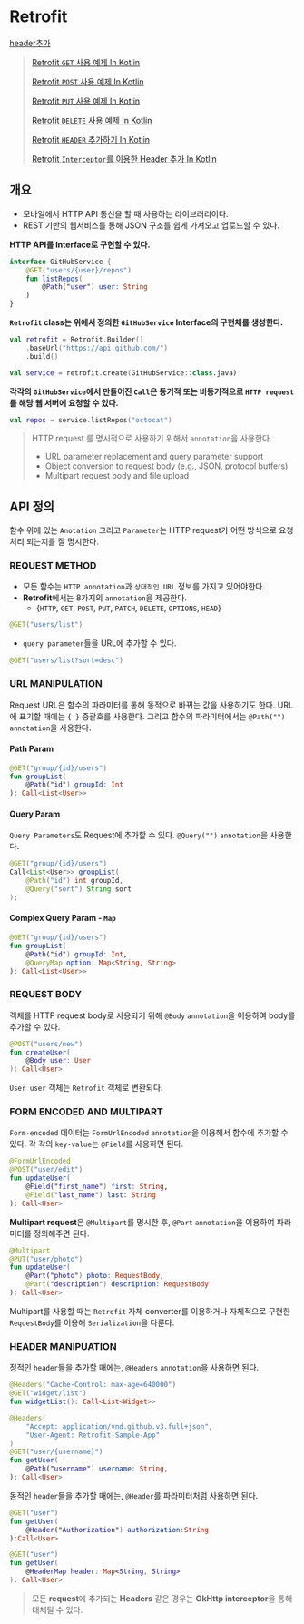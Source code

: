 # Retrofit
[header추가](https://velog.io/@dabin/%EC%95%88%EB%93%9C%EB%A1%9C%EC%9D%B4%EB%93%9CRetrofit)

> [Retrofit ``GET`` 사용 예제 In Kotlin](https://devgeek.tistory.com/)
> 
> [Retrofit ``POST`` 사용 예제 In Kotlin](https://devgeek.tistory.com/)
> 
> [Retrofit ``PUT`` 사용 예제 In Kotlin](https://devgeek.tistory.com/)
> 
> [Retrofit ``DELETE`` 사용 예제 In Kotlin](https://devgeek.tistory.com/)
> 
> [Retrofit ``HEADER`` 추가하기 In Kotlin](https://devgeek.tistory.com/)
> 
> [Retrofit ``Interceptor``를 이용한 Header 추가 In Kotlin](https://github.com/JuhyeokLee97/Android-Study-By-Kotlin/blob/main/study/Network/Retrofit%20%2B%20Interceptor%20%EC%98%88%EC%A0%9C.md)

## 개요
<p>


- 모바일에서 HTTP API 통신을 할 때 사용하는 라이브러리이다.
- REST 기반의 웹서비스를 통해 JSON 구조를 쉽게 가져오고 업로드할 수 있다.

</p> 

<p>

<strong>HTTP API를 Interface로 구현할 수 있다.</strong>
``` kotlin
interface GitHubService {
    @GET("users/{user}/repos")
    fun listRepos(
        @Path("user") user: String
    )
}
```
</p>
<p>

<strong>``Retrofit`` class는 위에서 정의한 ``GitHubService`` Interface의 구현체를 생성한다.</strong>
``` Kotlin
val retrofit = Retrofit.Builder()
    .baseUrl("https://api.github.com/")
    .build()

val service = retrofit.create(GitHubService::class.java)
```

</p>
<p>

<strong>각각의 ``GitHubService``에서 만들어진 ``Call``은 동기적 또는 비동기적으로 ``HTTP request``를 해당 웹 서버에 요청할 수 있다.</strong>
``` kotlin
val repos = service.listRepos("octocat")
```

</p>
<p>

>HTTP request 를 명시적으로 사용하기 위해서 ``annotation``을 사용한다.
> -   URL parameter replacement and query parameter support
>-   Object conversion to request body (e.g., JSON, protocol buffers)
>-   Multipart request body and file upload


</p>

## API 정의
<p>

함수 위에 있는 ``Anotation`` 그리고 ``Parameter``는 HTTP request가 어떤 방식으로 요청 처리 되는지를 잘 명시한다. 

</p>

### REQUEST METHOD
<p>

- 모든 함수는 ``HTTP annotation``과 ``상대적인 URL`` 정보를 가지고 있어야한다.
- <strong>Retrofit</strong>에서는 8가지의 ``annotation``을 제공한다.
	- {``HTTP``,  ``GET``, ``POST``, ``PUT``, ``PATCH``, ``DELETE``, ``OPTIONS``, ``HEAD``}
``` java
@GET("users/list")
```

- ``query parameter``들을 URL에 추가할 수 있다.
``` java
@GET("users/list?sort=desc")
``` 

</p>

### URL MANIPULATION
<p>

Request URL은 함수의 파라미터를 통해 동적으로 바뀌는 값을 사용하기도 한다. URL에 표기할 때에는 ``{ }`` 중괄호를 사용한다. 그리고 함수의 파라미터에서는 ``@Path("")`` ``annotation``을 사용한다.

</p>

#### Path Param
``` Kotlin
@GET("group/{id}/users")
fun groupList(
    @Path("id") groupId: Int
): Call<List<User>>
```

#### Query Param
``Query Parameters``도 Request에 추가할 수 있다. ``@Query("")`` ``annotation``을 사용한다.
```java
@GET("group/{id}/users")
Call<List<User>> groupList(
	@Path("id") int groupId,
	@Query("sort") String sort
);

```

#### Complex Query Param - ``Map``
``` Kotlin
@GET("group/{id}/users")
fun groupList(
    @Path("id") groupId: Int,
    @QueryMap option: Map<String, String>
): Call<List<User>>
```

### REQUEST BODY
<p>

객체를 HTTP request body로 사용되기 위해 ``@Body`` ``annotation``을 이용하여 body를 추가할 수 있다.

``` kotlin
@POST("users/new")
fun createUser(
    @Body user: User
): Call<User>
```

``User user`` 객체는 ``Retrofit`` 객체로 변환되다.

</p>

### FORM ENCODED AND MULTIPART
<p>

``Form-encoded`` 데이터는 ``FormUrlEncoded`` ``annotation``을 이용해서 함수에 추가할 수 있다.
각 각의 ``key-value``는 ``@Field``를 사용하면 된다.

``` Kotlin
@FormUrlEncoded
@POST("user/edit")
fun updateUser(
    @Field("first_name") first: String,
    @Field("last_name") last: String
): Call<User>
```
</p>

<p>

<strong>Multipart request</strong>은 ``@Multipart``를 명시한 후, ``@Part`` ``annotation``을 이용하여 파라미터를 정의해주면 된다.

``` Kotlin
@Multipart
@PUT("user/photo")
fun updateUser(
    @Part("photo") photo: RequestBody,
    @Part("description") description: RequestBody
): Call<User>
```
Multipart를 사용할 때는 ``Retrofit`` 자체 converter를 이용하거나 자체적으로 구현한 ``RequestBody``를  이용해  ``Serialization``을 다룬다.

</p>

### HEADER MANIPUATION
	
<p>

정적인 ``header``들을 추가할 때에는, ``@Headers`` ``annotation``을 사용하면 된다.
	
``` kotlin
@Headers("Cache-Control: max-age=640000")
@GET("widget/list")
fun widgetList(): Call<List<Widget>>
```
	
``` kotlin
@Headers(
    "Accept: application/vnd.github.v3.full+json",
    "User-Agent: Retrofit-Sample-App"
)
@GET("user/{username}")
fun getUser(
    @Path("username") username: String,
): Call<User>	
```
	
</p>
<p>

동적인 ``header``들을 추가할 때에는, ``@Header``를 파라미터처럼 사용하면 된다. 

``` kotlin
@GET("user")
fun getUser(
    @Header("Authorization") authorization:String
):Call<User>
```

``` kotlin
@GET("user")
fun getUser(
    @HeaderMap header: Map<String, String>
): Call<User>
```


>모든 <strong>request</strong>에 추가되는 <strong>Headers</strong> 같은 경우는 <strong>OkHttp interceptor</strong>을 통해 대체될 수 있다.

